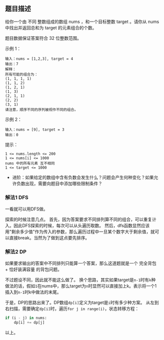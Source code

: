 ## 题目描述
给你一个由 不同 整数组成的数组 nums ，和一个目标整数 target 。请你从 nums 中找出并返回总和为 target 的元素组合的个数。

题目数据保证答案符合 32 位整数范围。

示例 1：
```
输入：nums = [1,2,3], target = 4
输出：7
解释：
所有可能的组合为：
(1, 1, 1, 1)
(1, 1, 2)
(1, 2, 1)
(1, 3)
(2, 1, 1)
(2, 2)
(3, 1)
请注意，顺序不同的序列被视作不同的组合。
```
示例 2：
```
输入：nums = [9], target = 3
输出：0
```

提示：
```
1 <= nums.length <= 200
1 <= nums[i] <= 1000
nums 中的所有元素 互不相同
1 <= target <= 1000
```

- 进阶：如果给定的数组中含有负数会发生什么？问题会产生何种变化？如果允许负数出现，需要向题目中添加哪些限制条件？

### 解法1 DFS
一看就可以用DFS做。

探索的时候注意几点。
首先，因为答案要求不同排列算不同的组合，可以重复计入。因此DFS探索的时候，每次可以从头遍历取数。
然后，dfs函数显然应该用"剩余多少值"作为传入的参数，那么遍历过程中一旦某个数字大于剩余值，就可以直接break。当然为了做到这点要先排序。

### 解法2 DP
如果要求输出的答案中不同排列只能算一个答案，那么这道题就是一个 完全背包 + 恰好装满容量 的背包问题。

不过题设不同，因此就不能这么做了。
换个思路，其实如果target是`n-1`时有`k`种做法的话，假如`1`在nums中，那么target为`n`时显然可以直接加上k。表示将一个1插入到`n-1`时k中做法的末尾。

于是，DP的思路出来了。DP数组`dp[i]`定义为target是`i`时有多少种方案。
从左到右扫描，需要确定`dp[i]`时，遍历`for j in range(i)`，状态转移方程：
```python
if (i - j) in nums:
    dp[i] += dp[j]
```
以上。